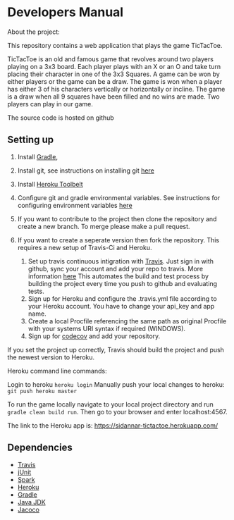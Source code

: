 # Developers Manual

About the project:

This repository contains a web application that plays the game TicTacToe. 

TicTacToe is an old and famous game that revolves around two players playing on a 3x3 board. Each player plays with an X or an O and take turn placing their character in one of the 3x3 Squares. A game can be won by either players or the game can be a draw. The game is won when a player has either 3 of his characters vertically or horizontally or incline. The game is a draw when all 9 squares have been filled and no wins are made. Two players can play in our game.

The source code is hosted on github

## Setting up

1. Install [Gradle](https://gradle.org/install/), 
2. Install git, see instructions on installing git [here](https://help.github.com/articles/set-up-git/) 
3. Install [Heroku Toolbelt](https://devcenter.heroku.com/articles/heroku-cli)
4. Configure git and gradle environmental variables. See instructions for configuring environment variables [here](http://www.chambaud.com/2013/07/08/adding-git-to-path-when-using-github-for-windows/)
5. If you want to contribute to the project then clone the repository and create a new branch. To merge please make a pull request.
6. If you want to create a seperate version then fork the repository. This requires a new setup of Travis-Ci and Heroku.

    1. Set up travis continuous intigration with [Travis](http://travis-ci.org). Just sign in with github, sync your account and add your repo to	travis. More information [here](https://docs.travis-ci.com/user/getting-started/)
	This automates the build and test process by building the project every time you push to github and evaluating tests.
	2. Sign up for Heroku and configure the .travis.yml file according to your Heroku account. You have to change your api_key and app name.
	3. Create a local Procfile referencing the same path as original Procfile with your systems URI syntax if required (WINDOWS).
	4. Sign up for [codecov](https://codecov.io) and add your repository.
 
If you set the project up correctly, Travis should build the project and push the newest version to Heroku.

Heroku command line commands:

Login to heroku `heroku login`
Manually push your local changes to heroku: `git push heroku master`

To run the game locally navigate to your local project directory and run `gradle clean build run`. Then go to your browser and enter localhost:4567.

The link to the Heroku app is: https://sidannar-tictactoe.herokuapp.com/


## Dependencies

* [Travis](http://travis-ci.org)
* [jUnit](http://junit.org/junit5/)
* [Spark](http://sparkjava.com/)
* [Heroku](http://heroku.com)
* [Gradle](https://gradle.org/install/)
* [Java JDK](http://www.oracle.com/technetwork/java/javase/downloads/jdk8-downloads-2133151.html)
* [Jacoco](http://www.eclemma.org/jacoco/)
